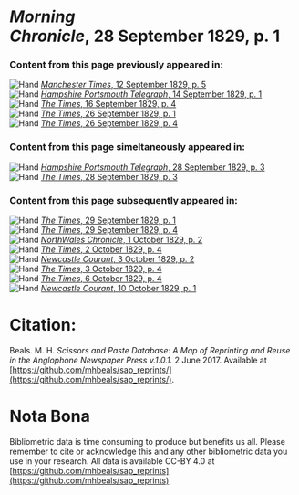 # *Morning Chronicle*, 28 September 1829, p. 1  
  
### Content from this page previously appeared in:  
![Hand](http://scissorsandpaste.net/wp-content/uploads/2017/06/smallhandpointer.png) [*Manchester Times*, 12 September 1829, p. 5](https://mhbeals.github.io/sap_html/Manchester-Times/Manchester-Times-12-September-1829-p-5)  
![Hand](http://scissorsandpaste.net/wp-content/uploads/2017/06/smallhandpointer.png) [*Hampshire Portsmouth Telegraph*, 14 September 1829, p. 1](https://mhbeals.github.io/sap_html/Hampshire-Portsmouth-Telegraph/Hampshire-Portsmouth-Telegraph-14-September-1829-p-1)  
![Hand](http://scissorsandpaste.net/wp-content/uploads/2017/06/smallhandpointer.png) [*The Times*, 16 September 1829, p. 4](https://mhbeals.github.io/sap_html/The-Times/The-Times-16-September-1829-p-4)  
![Hand](http://scissorsandpaste.net/wp-content/uploads/2017/06/smallhandpointer.png) [*The Times*, 26 September 1829, p. 1](https://mhbeals.github.io/sap_html/The-Times/The-Times-26-September-1829-p-1)  
![Hand](http://scissorsandpaste.net/wp-content/uploads/2017/06/smallhandpointer.png) [*The Times*, 26 September 1829, p. 4](https://mhbeals.github.io/sap_html/The-Times/The-Times-26-September-1829-p-4)  
  
### Content from this page simeltaneously appeared in:  
![Hand](http://scissorsandpaste.net/wp-content/uploads/2017/06/smallhandpointer.png) [*Hampshire Portsmouth Telegraph*, 28 September 1829, p. 3](https://mhbeals.github.io/sap_html/Hampshire-Portsmouth-Telegraph/Hampshire-Portsmouth-Telegraph-28-September-1829-p-3)  
![Hand](http://scissorsandpaste.net/wp-content/uploads/2017/06/smallhandpointer.png) [*The Times*, 28 September 1829, p. 3](https://mhbeals.github.io/sap_html/The-Times/The-Times-28-September-1829-p-3)  
  
### Content from this page subsequently appeared in:  
![Hand](http://scissorsandpaste.net/wp-content/uploads/2017/06/smallhandpointer.png) [*The Times*, 29 September 1829, p. 1](https://mhbeals.github.io/sap_html/The-Times/The-Times-29-September-1829-p-1)  
![Hand](http://scissorsandpaste.net/wp-content/uploads/2017/06/smallhandpointer.png) [*The Times*, 29 September 1829, p. 4](https://mhbeals.github.io/sap_html/The-Times/The-Times-29-September-1829-p-4)  
![Hand](http://scissorsandpaste.net/wp-content/uploads/2017/06/smallhandpointer.png) [*NorthWales Chronicle*, 1 October 1829, p. 2](https://mhbeals.github.io/sap_html/NorthWales-Chronicle/NorthWales-Chronicle-1-October-1829-p-2)  
![Hand](http://scissorsandpaste.net/wp-content/uploads/2017/06/smallhandpointer.png) [*The Times*, 2 October 1829, p. 4](https://mhbeals.github.io/sap_html/The-Times/The-Times-2-October-1829-p-4)  
![Hand](http://scissorsandpaste.net/wp-content/uploads/2017/06/smallhandpointer.png) [*Newcastle Courant*, 3 October 1829, p. 2](https://mhbeals.github.io/sap_html/Newcastle-Courant/Newcastle-Courant-3-October-1829-p-2)  
![Hand](http://scissorsandpaste.net/wp-content/uploads/2017/06/smallhandpointer.png) [*The Times*, 3 October 1829, p. 4](https://mhbeals.github.io/sap_html/The-Times/The-Times-3-October-1829-p-4)  
![Hand](http://scissorsandpaste.net/wp-content/uploads/2017/06/smallhandpointer.png) [*The Times*, 6 October 1829, p. 4](https://mhbeals.github.io/sap_html/The-Times/The-Times-6-October-1829-p-4)  
![Hand](http://scissorsandpaste.net/wp-content/uploads/2017/06/smallhandpointer.png) [*Newcastle Courant*, 10 October 1829, p. 1](https://mhbeals.github.io/sap_html/Newcastle-Courant/Newcastle-Courant-10-October-1829-p-1)  


# Citation: 

Beals. M. H. *Scissors and Paste Database: A Map of Reprinting and Reuse in the Anglophone Newspaper Press v.1.0.1.* 2 June 2017. Available at [https://github.com/mhbeals/sap_reprints/](https://github.com/mhbeals/sap_reprints/). 

# Nota Bona

Bibliometric data is time consuming to produce but benefits us all. Please remember to cite or acknowledge this and any other bibliometric data you use in your research. All data is available CC-BY 4.0 at [https://github.com/mhbeals/sap_reprints](https://github.com/mhbeals/sap_reprints)